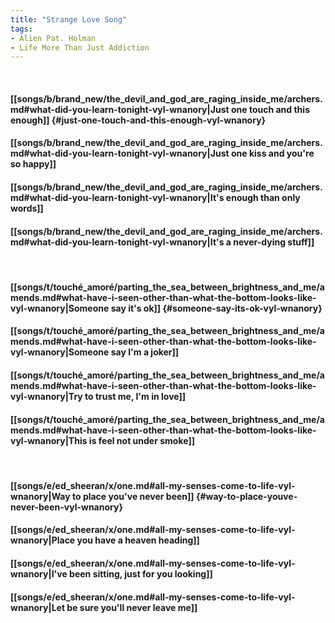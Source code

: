 ```yaml
---
title: "Strange Love Song"
tags:
- Alien Pat. Holman
- Life More Than Just Addiction
---
```

&nbsp;
#### [[songs/b/brand_new/the_devil_and_god_are_raging_inside_me/archers.md#what-did-you-learn-tonight-vyl-wnanory|Just one touch and this enough]] {#just-one-touch-and-this-enough-vyl-wnanory}
#### [[songs/b/brand_new/the_devil_and_god_are_raging_inside_me/archers.md#what-did-you-learn-tonight-vyl-wnanory|Just one kiss and you're so happy]]
#### [[songs/b/brand_new/the_devil_and_god_are_raging_inside_me/archers.md#what-did-you-learn-tonight-vyl-wnanory|It's enough than only words]]
#### [[songs/b/brand_new/the_devil_and_god_are_raging_inside_me/archers.md#what-did-you-learn-tonight-vyl-wnanory|It's a never-dying stuff]]
&nbsp;
#### [[songs/t/touché_amoré/parting_the_sea_between_brightness_and_me/amends.md#what-have-i-seen-other-than-what-the-bottom-looks-like-vyl-wnanory|Someone say it's ok]] {#someone-say-its-ok-vyl-wnanory}
#### [[songs/t/touché_amoré/parting_the_sea_between_brightness_and_me/amends.md#what-have-i-seen-other-than-what-the-bottom-looks-like-vyl-wnanory|Someone say I'm a joker]]
#### [[songs/t/touché_amoré/parting_the_sea_between_brightness_and_me/amends.md#what-have-i-seen-other-than-what-the-bottom-looks-like-vyl-wnanory|Try to trust me, I'm in love]]
#### [[songs/t/touché_amoré/parting_the_sea_between_brightness_and_me/amends.md#what-have-i-seen-other-than-what-the-bottom-looks-like-vyl-wnanory|This is feel not under smoke]]
&nbsp;
#### [[songs/e/ed_sheeran/x/one.md#all-my-senses-come-to-life-vyl-wnanory|Way to place you've never been]] {#way-to-place-youve-never-been-vyl-wnanory}
#### [[songs/e/ed_sheeran/x/one.md#all-my-senses-come-to-life-vyl-wnanory|Place you have a heaven heading]]
#### [[songs/e/ed_sheeran/x/one.md#all-my-senses-come-to-life-vyl-wnanory|I've been sitting, just for you looking]]
#### [[songs/e/ed_sheeran/x/one.md#all-my-senses-come-to-life-vyl-wnanory|Let be sure you'll never leave me]]
